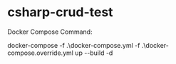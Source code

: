 # csharp-crud-test
Docker Compose Command:

docker-compose -f .\docker-compose.yml -f .\docker-compose.override.yml up --build -d
